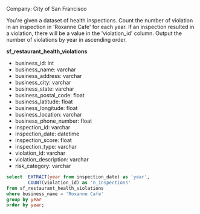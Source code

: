 Company: City of San Francisco

You're given a dataset of health inspections. Count the number of violation in an inspection in 'Roxanne Cafe' for each year. 
If an inspection resulted in a violation, there will be a value in the 'violation_id' column. 
Output the number of violations by year in ascending order.

**sf_restaurant_health_violations**
- business_id: int 
- business_name: varchar 
- business_address: varchar 
- business_city: varchar 
- business_state: varchar 
- business_postal_code: float 
- business_latitude: float 
- business_longitude: float 
- business_location: varchar 
- business_phone_number: float 
- inspection_id: varchar 
- inspection_date: datetime
- inspection_score: float
- inspection_type: varchar
- violation_id: varchar
- violation_description: varchar
- risk_category: varchar

```sql
select  EXTRACT(year from inspection_date) as 'year', 
        COUNT(violation_id) as 'n_inspections'
from sf_restaurant_health_violations
where business_name = 'Roxanne Cafe'
group by year
order by year;
```
